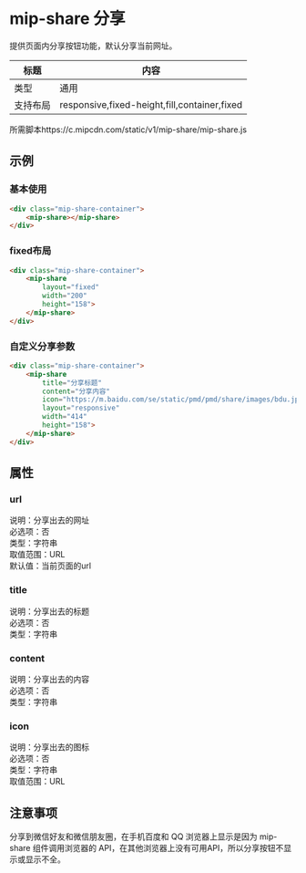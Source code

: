 # mip-share 分享

提供页面内分享按钮功能，默认分享当前网址。

标题|内容
----|----
类型|通用
支持布局|responsive,fixed-height,fill,container,fixed
所需脚本https://c.mipcdn.com/static/v1/mip-share/mip-share.js


## 示例

### 基本使用

```html
<div class="mip-share-container">
    <mip-share></mip-share>
</div>
```

### fixed布局

```html
<div class="mip-share-container">
    <mip-share 
        layout="fixed"
        width="200"
        height="158">
    </mip-share>
</div>
```

### 自定义分享参数

```html
<div class="mip-share-container">
    <mip-share 
        title="分享标题" 
        content="分享内容" 
        icon="https://m.baidu.com/se/static/pmd/pmd/share/images/bdu.jpg" 
        layout="responsive"
        width="414"
        height="158">
    </mip-share>
</div>
```

## 属性

### url

说明：分享出去的网址  
必选项：否  
类型：字符串  
取值范围：URL    
默认值：当前页面的url

### title

说明：分享出去的标题  
必选项：否  
类型：字符串

### content

说明：分享出去的内容  
必选项：否  
类型：字符串

### icon

说明：分享出去的图标  
必选项：否  
类型：字符串  
取值范围：URL

## 注意事项
    
分享到微信好友和微信朋友圈，在手机百度和 QQ 浏览器上显示是因为 mip-share 组件调用浏览器的 API，在其他浏览器上没有可用API，所以分享按钮不显示或显示不全。
